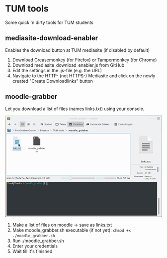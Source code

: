 # TUM tools

Some quick 'n dirty tools for TUM students


## mediasite-download-enabler

Enables the download button at TUM mediasite (if disabled by default)

1. Download Greasemonkey (for Firefox) or Tampermonkey (for Chrome)
2. Download mediasite_download_enabler.js from GitHub
3. Edit the settings in the .js-file (e.g. the URL)
4. Navigate to the HTTP- (not HTTPS-) Mediasite and click on the newly created "Create Downloadlinks" button


## moodle-grabber

Let you download a list of files (names links.txt) using your console.

![moodle-grabber in action](pics/moodle.gif)

1. Make a list of files on moodle -> save as links.txt
2. Make moodle_grabber.sh executable (if not yet): `chmod +x ./moodle_grabber.sh`
3. Run ./moodle_grabber.sh
4. Enter your credentials
5. Wait till it's finished
